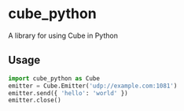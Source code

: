 cube_python
===========

A library for using Cube in Python


Usage
-----

```python
import cube_python as Cube
emitter = Cube.Emitter('udp://example.com:1081')
emitter.send({ 'hello': 'world' })
emitter.close()
```